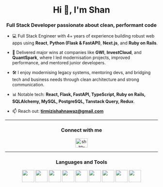 <h1 align="center">Hi 👋, I'm Shan</h1>
<h3 align="center">Full Stack Developer passionate about clean, performant code</h3>

- 💻 Full Stack Engineer with 4+ years of experience building robust web apps using **React**, **Python (Flask & FastAPI)**, **Next.js**, and **Ruby on Rails**.
- 🚀 Delivered major wins at companies like **GWI**, **InvestCloud**, and **QuantSpark**, where I led modernisation projects, improved performance, and mentored junior developers.
- 🛠️ I enjoy modernising legacy systems, mentoring devs, and bridging tech and business needs through clean architecture and strong communication.
- 📊 Notable tech: **React, Flask, FastAPI, TypeScript, Ruby on Rails, SQLAlchemy, MySQL, PostgreSQL, Tanstack Query, Redux**.

- 📫 Reach out: **tirmizishahnawaz@gmail.com**

---

<h3 align="center">Connect with me</h3>
<p align="center">
  <a href="https://www.linkedin.com/in/shan-tirmizi-7b3114159/" target="blank">
    <img align="center" src="https://cdn.jsdelivr.net/npm/simple-icons@3.0.1/icons/linkedin.svg" alt="shan-tirmizi" height="30" width="40" />
  </a>
</p>

---

<h3 align="center">Languages and Tools</h3>
<p align="center">
  <img src="https://cdn0.iconfinder.com/data/icons/logos-brands-in-colors/128/react-512.png" width="40" height="40" />
  <img src="https://cdn3.iconfinder.com/data/icons/popular-services-brands/512/node-512.png" width="40" height="40" />
  <img src="https://cdn2.iconfinder.com/data/icons/designer-skills/128/code-programming-javascript-software-develop-command-language-512.png" width="40" height="40" />
  <img src="https://cdn.iconscout.com/icon/free/png-256/python-2-226051.png" width="40" height="40" />
  <img src="https://cdn3.iconfinder.com/data/icons/popular-services-brands-vol-2/512/ruby-on-rails-512.png" width="40" height="40" />
  <img src="https://upload.vectorlogo.zone/logos/nextjs/images/cf48b8f7-01c5-4564-a4e7-3854b6aea45c.svg" width="40" height="40" />
  <img src="https://cdn1.iconfinder.com/data/icons/logotypes/32/badge-css-3-512.png" width="40" height="40" />
  <img src="https://www.vectorlogo.zone/logos/git-scm/git-scm-icon.svg" width="40" height="40" />
  <img src="https://www.vectorlogo.zone/logos/figma/figma-icon.svg" width="40" height="40" />
</p>
